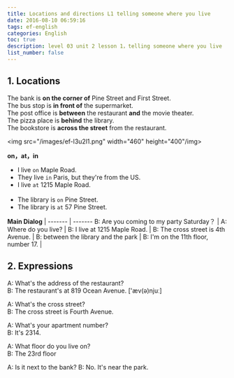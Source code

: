 ```yaml
---
title: Locations and directions L1 telling someone where you live
date: 2016-08-10 06:59:16
tags: ef-english
categories: English
toc: true
description: level 03 unit 2 lesson 1，telling someone where you live
list_number: false
---
```


## 1. Locations

The bank is **on the corner of** Pine Street and First Street.  
The bus stop is **in front of** the supermarket.   
The post office is **between** the restaurant **and** the movie theater.  
The pizza place is **behind** the library.   
The bookstore is **across the street** from the restaurant.  


<img src="/images/ef-l3u2l1.png" width="460" height="400"/img>

**on，at，in**

- I live `on` Maple Road.
- They live `in` Paris, but they're from the US.  
- I live `at` 1215 Maple Road.  
&nbsp;
- The library is `on` Pine Street.
- The library is `at` 57 Pine Street.

**Main Dialog** |
------- | -------
B: Are you coming to my party Saturday？ |
A: Where do you live? |
B: I live at 1215 Maple Road. |
B: The cross street is 4th Avenue. |
B: between the library and the park |
B: I'm on the 11th floor, number 17. |

## 2. Expressions

A: What's the address of the restaurant?  
B: The restaurant's at 819 Ocean Avenue.  ['æv(ə)njuː]

A: What's the cross street?  
B: The cross street is Fourth Avenue.

A: What's your apartment number?  
B: It's 2314.	
 	 	 
A: What floor do you live on?  
B: The 23rd floor

A: Is it next to the bank?
B: No. It's near the park.
